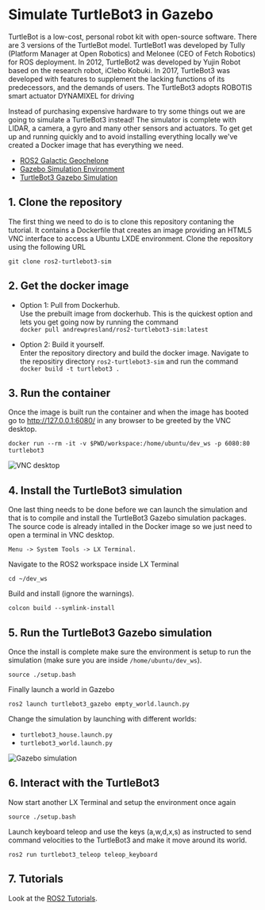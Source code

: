 
# Simulate TurtleBot3 in Gazebo

TurtleBot is a low-cost, personal robot kit with open-source software. There are 3 versions of the TurtleBot model. TurtleBot1 was developed by Tully (Platform Manager at Open Robotics) and Melonee (CEO of Fetch Robotics) for ROS deployment. In 2012, TurtleBot2 was developed by Yujin Robot based on the research robot, iClebo Kobuki. In 2017, TurtleBot3 was developed with features to supplement the lacking functions of its predecessors, and the demands of users. The TurtleBot3 adopts ROBOTIS smart actuator DYNAMIXEL for driving

Instead of purchasing expensive hardware to try some things out we are going to simulate a TurtleBot3 instead! The simulator is complete with LIDAR, a camera, a gyro and many other sensors and actuators. To get get up and running quickly and to avoid installing everything locally we've created a Docker image that has everything we need. 
* [ROS2 Galactic Geochelone](https://docs.ros.org/en/galactic/index.html)
* [Gazebo Simulation Environment](https://gazebosim.org/home)
* [TurtleBot3 Gazebo Simulation](https://emanual.robotis.com/docs/en/platform/turtlebot3/simulation/)

## 1. Clone the repository
The first thing we need to do is to clone this repository contaning the tutorial. It contains a Dockerfile that creates an image providing an HTML5 VNC interface to access a Ubuntu LXDE environment. Clone the repository using the following URL
```
git clone ros2-turtlebot3-sim
```

## 2. Get the docker image

* Option 1: Pull from Dockerhub.  
Use the prebuilt image from dockerhub. This is the quickest option and lets you get going now by running the command  
```docker pull andrewpresland/ros2-turtlebot3-sim:latest```


* Option 2: Build it yourself.  
Enter the repository directory and build the docker image. Navigate to the repositiry directory ```ros2-turtlebot3-sim``` and run the command  
```docker build -t turtlebot3 .```

## 3. Run the container
Once the image is built run the container and when the image has booted go to http://127.0.0.1:6080/ in any browser to be greeted by the VNC desktop.
```
docker run --rm -it -v $PWD/workspace:/home/ubuntu/dev_ws -p 6080:80 turtlebot3
```
![](/assets/vnc-desktop.png?raw=true "VNC desktop")

## 4. Install the TurtleBot3 simulation
One last thing needs to be done before we can launch the simulation and that is to compile and install the TurtleBot3 Gazebo simulation packages. The source code is already intalled in the Docker image so we just need to open a terminal in VNC desktop.
```
Menu -> System Tools -> LX Terminal.
```
Navigate to the ROS2 workspace inside LX Terminal
```
cd ~/dev_ws
```
Build and install (ignore the warnings).  
```
colcon build --symlink-install
```

## 5. Run the TurtleBot3 Gazebo simulation
Once the install is complete make sure the environment is setup to run the simulation (make sure you are inside ```/home/ubuntu/dev_ws```).
```
source ./setup.bash
```
Finally launch a world in Gazebo
```
ros2 launch turtlebot3_gazebo empty_world.launch.py
```
Change the simulation by launching with different worlds:
* ```turtlebot3_house.launch.py```
* ```turtlebot3_world.launch.py```

![](/assets/gazebo-sim.png?raw=true "Gazebo simulation")

## 6. Interact with the TurtleBot3
Now start another LX Terminal and setup the environment once again
```
source ./setup.bash
```
Launch keyboard teleop and use the keys (a,w,d,x,s) as instructed to send command velocities to the TurtleBot3 and make it move around its world.
```
ros2 run turtlebot3_teleop teleop_keyboard
```

## 7. Tutorials
Look at the [ROS2 Tutorials](https://docs.ros.org/en/galactic/Tutorials.html).